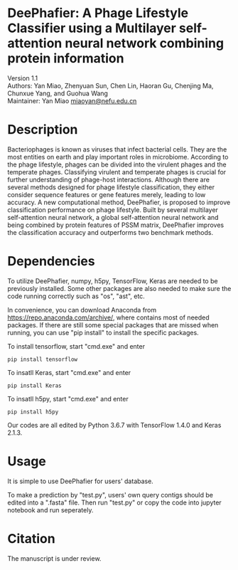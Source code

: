# DeePhafier: A Phage Lifestyle Classifier using a Multilayer self-attention neural network combining protein information
Version 1.1 <br>
Authors: Yan Miao, Zhenyuan Sun, Chen Lin, Haoran Gu, Chenjing Ma, Chunxue Yang, and Guohua Wang <br>
Maintainer: Yan Miao miaoyan@nefu.edu.cn 

# Description
Bacteriophages is known as viruses that infect bacterial cells. They are the most entities on earth and play important roles in microbiome. According to the phage lifestyle, phages can be divided into the virulent phages and the temperate phages. Classifying virulent and temperate phages is crucial for further understanding of phage-host interactions. Although there are several methods designed for phage lifestyle classification, they either consider sequence features or gene features merely, leading to low accuracy. A new computational method, DeePhafier, is proposed to improve classification performance on phage lifestyle. Built by several multilayer self-attention neural network, a global self-attention neural network and being combined by protein features of PSSM matrix, DeePhafier improves the classification accuracy and outperforms two benchmark methods. 

# Dependencies
To utilize DeePhafier, numpy, h5py, TensorFlow, Keras are needed to be previously installed. Some other packages are also needed to make sure the code running correctly such as "os", "ast", etc.

In convenience, you can download Anaconda from https://repo.anaconda.com/archive/, where contains most of needed packages. If there are still some special packages that are missed when running, you can use "pip install" to install the specific packages. 

To install tensorflow, start "cmd.exe" and enter <br>
```
pip install tensorflow
```
To insatll Keras, start "cmd.exe" and enter <br>
```
pip install Keras
```
To insatll h5py, start "cmd.exe" and enter <br>
```
pip install h5py
```
Our codes are all edited by Python 3.6.7 with TensorFlow 1.4.0 and Keras 2.1.3.

# Usage
It is simple to use DeePhafier for users' database. <br>

To make a prediction by "test.py", users' own query contigs should be edited into a ".fasta" file. Then run "test.py" or copy the code into jupyter notebook and run seperately.


# Citation
The manuscript is under review.
